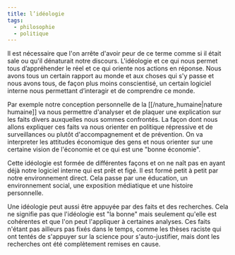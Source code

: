 ```yaml
---
title: l’idéologie
tags:
  - philosophie
  - politique
---
```


Il est nécessaire que l'on arrête d'avoir peur de ce terme comme si il était sale ou qu'il dénaturait notre discours.
L'idéologie et ce qui nous permet tous d’appréhender le réel et ce qui oriente nos actions en réponse.
Nous avons tous un certain rapport au monde et aux choses qui s'y passe et nous avons tous, de façon plus moins conscientisé, un certain logiciel interne nous permettant d’interagir et de comprendre ce monde.

Par exemple notre conception personnelle de la [[/nature_humaine|nature humaine]] va nous permettre d'analyser et de plaquer une explication sur les faits divers auxquelles nous sommes confrontés. La façon dont nous allons expliquer ces faits va nous orienter en politique répressive et de surveillances ou plutôt d'accompagnement et de prévention. On va interpreter les attitudes économique des gens et nous orienter sur une certaine vision de l'économie et ce qui est une "bonne économie".

Cette idéologie est formée de différentes façons et on ne naît pas en ayant déjà notre logiciel interne qui est prêt et figé. Il est formé petit à petit par notre environnement direct. Cela passe par une éducation, un environnement social, une exposition médiatique et une histoire personnelle.

Une idéologie peut aussi être appuyée par des faits et des recherches. Cela ne signifie pas que l'idéologie est "la bonne" mais seulement qu'elle est cohérentes et que l'on peut l'appliquer à certaines analyses. Ces faits n'étant pas ailleurs pas fixés dans le temps, comme les thèses raciste qui ont tentés de s'appuyer sur la science pour s'auto-justifier, mais dont les recherches ont été complètement remises en cause.

